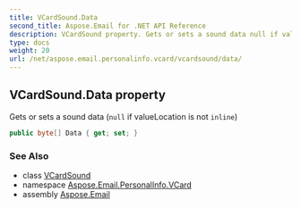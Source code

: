```yaml
---
title: VCardSound.Data
second_title: Aspose.Email for .NET API Reference
description: VCardSound property. Gets or sets a sound data null if valueLocation is not inline
type: docs
weight: 20
url: /net/aspose.email.personalinfo.vcard/vcardsound/data/
---
```

## VCardSound.Data property

Gets or sets a sound data (`null` if valueLocation is not `inline`)

```csharp
public byte[] Data { get; set; }
```

### See Also

* class [VCardSound](../)
* namespace [Aspose.Email.PersonalInfo.VCard](../../vcardsound/)
* assembly [Aspose.Email](../../../)


